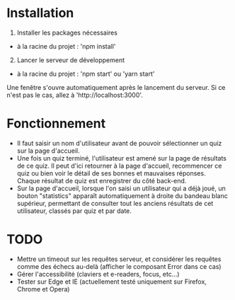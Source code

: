 Installation
===

1. Installer les packages nécessaires
  - à la racine du projet : 'npm install'
2. Lancer le serveur de développement
  - à la racine du projet : 'npm start' ou 'yarn start'

Une fenêtre s'ouvre automatiquement après le lancement du serveur. Si ce n'est pas le cas, allez à 'http://localhost:3000'.

Fonctionnement
===

- Il faut saisir un nom d'utilisateur avant de pouvoir sélectionner un quiz sur la page d'accueil.
- Une fois un quiz terminé, l'utilisateur est amené sur la page de résultats de ce quiz. Il peut d'ici retourner à la page d'accueil, recommencer ce quiz ou bien voir le détail de ses bonnes et mauvaises réponses. Chaque résultat de quiz est enregistrer du côté back-end.
- Sur la page d'accueil, lorsque l'on saisi un utilisateur qui a déjà joué, un bouton "statistics" apparaît automatiquement à droite du bandeau blanc supérieur, permettant de consulter tout les anciens résultats de cet utilisateur, classés par quiz et par date.

TODO
===

- Mettre un timeout sur les requêtes serveur, et considérer les requêtes comme des échecs au-delà (afficher le composant Error dans ce cas)
- Gérer l'accessibilité (claviers et e-readers, focus, etc...)
- Tester sur Edge et IE (actuellement testé uniquement sur Firefox, Chrome et Opera)